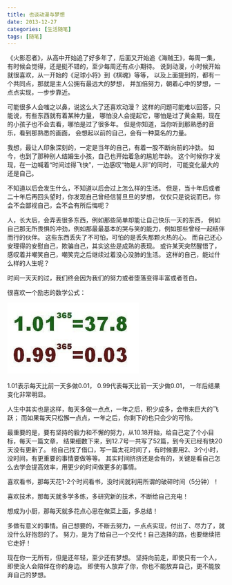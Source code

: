 ```yaml
---
title: 也谈动漫与梦想
date: 2013-12-27
categories: [生活随笔]
tags: [随笔]
---
```


《火影忍者》，从高中开始追了好多年了，后面又开始追《海贼王》，每周一集，
有时候会觉得，还是挺不错的，至少每周还有点小期待。
说到动漫，小时候开始就很喜欢，从一开始的《足球小将》到《棋魂》等等，
以及上面提到的，都有一个共同点，那就是主人公拥有最远大的梦想，
并加倍努力，朝着心中的梦想，一点点实现，一步步靠近。

可能很多人会嗤之以鼻，说这么大了还喜欢动漫？
这样的问题可能难以回答，只能说，有些东西就有着某种力量，
哪怕没人会提起它，哪怕是过了黄金期，现在的小孩子也不会去看，哪怕是过了很多年。
但是你知道，当你听到那熟悉的音乐，看到那熟悉的画面，
会想起以前的自己，会有一种莫名的力量。

我想，最让人印象深刻的，一定是当年的自己，有着一股不断向前的冲劲。
如今，也到了那种别人结婚生小孩，自己也开始着急的尴尬年龄。
这个时候你才发现，在一边喊着“时间过得飞快”，一边感叹“物是人非”的同时，
可能变化最大的还是自己。

不知道以后会发生什么，不知道以后会过上怎么样的生活。
但是，当十年后或者二十年后再回头望时，你发现自己曾经信誓旦旦的梦想，
仅仅只是说说而已，你会不会鄙视自己，会不会有所后悔呢？

人，长大后，会弄丢很多东西，例如那些简单却能让自己快乐一天的东西，
例如自己那无所畏惧的冲劲，例如那最最基本的哭与笑的能力，例如那些曾经一起结伴而行的伙伴。
这些东西丢失了不可怕，可怕的是丢失那颗火热的心。
而自己还心安理得的安慰自己，欺骗自己，其实这些是成熟的表现。
或许某天突然醒悟了，感叹着并嘲笑自己，嘲笑完之后继续过着没心没肺的生活。
这样的自己，能过什么样的人生呢？

时间一天天的过，我们终会因为我们的努力或者堕落变得丰富或者苍白。

很喜欢一个励志的数学公式：

![](/2013/12/27/1.png)

1.01表示每天比前一天多做0.01，
0.99代表每天比前一天少做0.01，
一年后结果变化非常明显。

人生中其实也是这样，每天多做一点点，一年之后，积少成多，会带来巨大的飞跃；
而如果每天只松懈一点点，一年之后，你剩下的也只会少的可怜。

最重要的是，要有坚持的毅力和不懈的努力，从10.18开始，给自己定了个小目标，每天一篇文章，
结果细数下来，到12.7号一共写了52篇，到今天已经有快20天没有更新了。
给自己找了借口，写一篇太花时间了，有时候要用2、3个小时，没时间，有更重要的事情要做等等。
其实时间挤挤还是会有的，关键是看自己怎么去学会提高效率，用更少的时间做更多的事情。

喜欢看书，那每天花1-2个时间看书，没时间就利用所谓的破碎时间（5分钟）！

喜欢技术，那每天就多学多练，多研究新的技术，不断给自己充电！

想成为小厨，那每天就多花点心思在做菜上面，多总结！

多做有意义的事情。自己想要的，不断去努力，一点点实现，付出了、尽力了，就没什么好抱怨的了。
努力，是为了给自己一个交代！自己选择的路，也要继续把它走好！

现在你一无所有，但是还年轻，至少还有梦想。
坚持向前走，即使只有一个人，即使没人会陪伴在你的身边。
即使有人放弃了你，你也不能放弃自己，更不能放弃自己的梦想。
